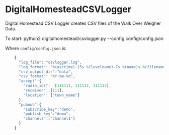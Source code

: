 # DigitalHomesteadCSVLogger
Digital Homestead CSV Logger creates CSV files of the Walk Over Weigher Data.

To start:
    python2 digitalhomestead/csvlogger.py --config config/config.json
    
Where `config/config.json` is:
```javascript
    {
      "log_file": "csvlogger.log",
      "log_format": "%(asctime)-15s %(levelname)-7s %(name)s %(filename)s:%(funcName)s:%(lineno)d - %(message)s",
      "csv_output_dir":"data",
      "csv_format": "%Y-%m-%d",
      "accept":{
        "radio_ids":  [111111, 111112, 111113],
        "receiver": [111],
        "location": ["town_name"]
      },
      "pubnub":{
        "subscribe_key":"demo",
        "publish_key":"demo",
        "channels":["channel1"]
      }
    }
```